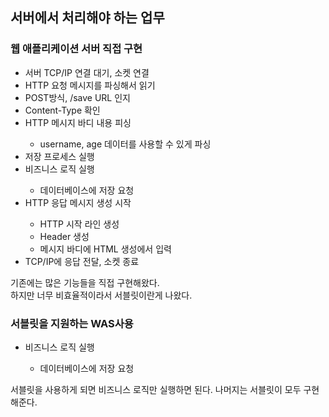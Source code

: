 <h2>서버에서 처리해야 하는 업무</h2>
<h3>웹 애플리케이션 서버 직접 구현</h3>
<ul>
  <li>서버 TCP/IP 연결 대기, 소켓 연결</li>
  <li>HTTP 요청 메시지를 파싱해서 읽기</li>
  <li>POST방식, /save URL 인지</li>
  <li>Content-Type 확인</li>
  <li>HTTP 메시지 바디 내용 피싱</li>
  <ul><li>username, age 데이터를 사용할 수 있게 파싱</li></ul>
  <li>저장 프로세스 실행</li>
  <li>비즈니스 로직 실행</li>
  <ul><li>데이터베이스에 저장 요청</li></ul>
  <li>HTTP 응답 메시지 생성 시작</li>
  <ul>
    <li>HTTP 시작 라인 생성</li>
    <li>Header 생성</li>
    <li>메시지 바디에 HTML 생성에서 입력</li>
  </ul>
  <li>TCP/IP에 응답 전달, 소켓 종료</li>
  
</ul>

기존에는 많은 기능들을 직접 구현해왔다.<br>
하지만 너무 비효율적이라서 서블릿이란게 나왔다.

<h3>서블릿을 지원하는 WAS사용</h3>
<ul>
  <li>비즈니스 로직 실행</li>
  <ul><li>데이터베이스에 저장 요청</li></ul>
</ul>

서블릿을 사용하게 되면 비즈니스 로직만 실행하면 된다. 나머지는 서블릿이 모두 구현해준다.


